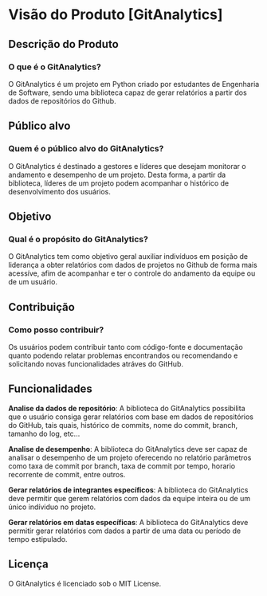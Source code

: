 # Visão do Produto [GitAnalytics]

## Descrição do Produto
### O que é o GitAnalytics?

O GitAnalytics é um projeto em Python criado por estudantes de Engenharia de Software, sendo uma biblioteca capaz de gerar relatórios a partir dos dados de repositórios do Github.

## Público alvo
### Quem é o público alvo do GitAnalytics?

O GitAnalytics é destinado a gestores e líderes que desejam monitorar o andamento  e desempenho de um projeto. Desta forma, a partir da biblioteca, líderes de um projeto podem acompanhar o 
histórico de desenvolvimento dos usuários. 

## Objetivo
### Qual é o propósito do GitAnalytics?

O GitAnalytics tem como objetivo geral auxiliar indivíduos em posição de liderança a obter relatórios com dados de projetos no Github de forma mais acessíve, 
afim de acompanhar e ter o controle do andamento da equipe ou de um usuário. 

## Contribuição
### Como posso contribuir?

Os usuários podem contribuir tanto com código-fonte e documentação quanto podendo relatar problemas encontrandos ou recomendando e solicitando
novas funcionalidades atráves do GitHub.

## Funcionalidades
**Analise da dados de repositório**:  A biblioteca do GitAnalytics possibilita que o usuário consiga gerar relatórios com base em dados de repositórios do 
GitHub, tais quais, histórico de commits, nome do commit, branch, tamanho do log, etc... 

**Analise de desempenho**: A biblioteca do GitAnalytics deve ser capaz de analisar o desempenho de um projeto oferecendo no relatório parâmetros como taxa de commit por branch, taxa de commit por tempo, horario recorrente de commit, entre outros. 

**Gerar relatórios de integrantes específicos**: A biblioteca do GitAnalytics deve permitir que gerem relatórios com dados da equipe inteira ou de um único indíviduo no projeto.

**Gerar relatórios em datas específicas**: A biblioteca do GitAnalytics deve permitir gerar relatórios com dados a partir de uma data ou período de tempo estipulado. 

## Licença
O GitAnalytics é licenciado sob o MIT License. 
